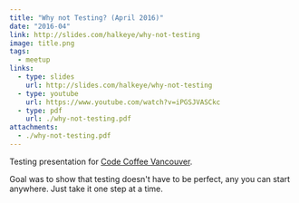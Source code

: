 ```yaml
---
title: "Why not Testing? (April 2016)"
date: "2016-04"
link: http://slides.com/halkeye/why-not-testing
image: title.png
tags:
  - meetup
links:
  - type: slides
    url: http://slides.com/halkeye/why-not-testing
  - type: youtube
    url: https://www.youtube.com/watch?v=iPGSJVASCkc
  - type: pdf
    url: ./why-not-testing.pdf
attachments:
  - ./why-not-testing.pdf
---
```

Testing presentation for [Code Coffee Vancouver](http://www.meetup.com/Code-Coffee-Vancouver/events/230135012/).

Goal was to show that testing doesn't have to be perfect, any you can start anywhere. Just take it one step at a time.
